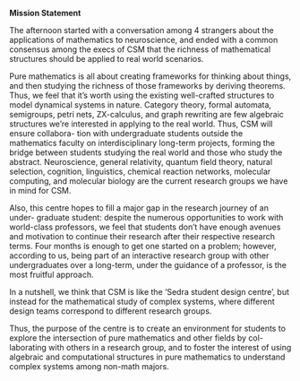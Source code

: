 **Mission Statement**

The afternoon started with a conversation among 4 strangers about the applications of mathematics to neuroscience, and ended with a common consensus among the execs of CSM that the richness of mathematical structures should be applied to real world scenarios.

Pure mathematics is all about creating frameworks for thinking about things, and then studying the richness of those frameworks by deriving theorems. Thus, we feel that it’s worth using the existing well-crafted structures to model dynamical systems in nature. Category theory, formal automata, semigroups, petri nets, ZX-calculus, and graph rewriting are few algebraic structures we’re interested in applying to the real world. Thus, CSM will ensure collabora- tion with undergraduate students outside the mathematics faculty on interdisciplinary long-term projects, forming the bridge between students studying the real world and those who study the abstract. Neuroscience, general relativity, quantum field theory, natural selection, cognition, linguistics, chemical reaction networks, molecular computing, and molecular biology are the current research groups we have in mind for CSM.

Also, this centre hopes to fill a major gap in the research journey of an under- graduate student: despite the numerous opportunities to work with world-class professors, we feel that students don’t have enough avenues and motivation to continue their research after their respective research terms. Four months is enough to get one started on a problem; however, according to us, being part of an interactive research group with other undergraduates over a long-term, under the guidance of a professor, is the most fruitful approach.

In a nutshell, we think that CSM is like the ‘Sedra student design centre’, but instead for the mathematical study of complex systems, where different design teams correspond to different research groups.

Thus, the purpose of the centre is to create an environment for students to explore the intersection of pure mathematics and other fields by col- laborating with others in a research group, and to foster the interest of using algebraic and computational structures in pure mathematics to understand complex systems among non-math majors.
